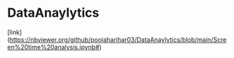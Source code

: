 # DataAnaylytics

[link] (https://nbviewer.org/github/poojaharihar03/DataAnaylytics/blob/main/Screen%20time%20analysis.ipynb#)
